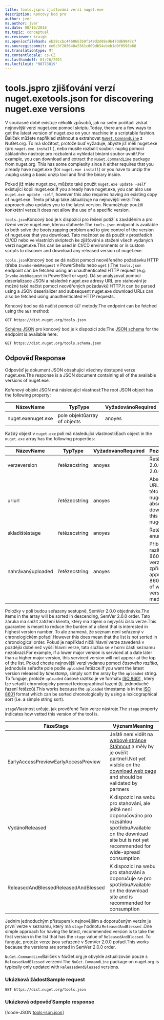 ```yaml
---
title: tools.jspro zjišťování verzí nuget.exe
description: Koncový bod pro
author: jver
ms.author: jver
ms.date: 08/16/2018
ms.topic: conceptual
ms.reviewer: kraigb
ms.openlocfilehash: eb28ccbc4460663b0f149d2d08e9b47dd69847c7
ms.sourcegitcommit: ee6c3f203648a5561c809db54ebeb1d0f0598b68
ms.translationtype: MT
ms.contentlocale: cs-CZ
ms.lasthandoff: 01/26/2021
ms.locfileid: "98773819"
---
```

# <a name="toolsjson-for-discovering-nugetexe-versions"></a><span data-ttu-id="566c4-103">tools.jspro zjišťování verzí nuget.exe</span><span class="sxs-lookup"><span data-stu-id="566c4-103">tools.json for discovering nuget.exe versions</span></span>

<span data-ttu-id="566c4-104">V současné době existuje několik způsobů, jak na svém počítači získat nejnovější verzi nuget.exe pomocí skriptu.</span><span class="sxs-lookup"><span data-stu-id="566c4-104">Today, there are a few ways to get the latest version of nuget.exe on your machine in a scriptable fashion.</span></span> <span data-ttu-id="566c4-105">Balíček můžete například stáhnout a extrahovat [`NuGet.CommandLine`](https://www.nuget.org/packages/NuGet.CommandLine/) z NuGet.org. To má složitost, protože buď vyžaduje, abyste již měli nuget.exe (pro `nuget.exe install` ), nebo musíte rozbalit soubor. nupkg pomocí základního nástroje pro rozbalení a vyhledat binární soubor uvnitř.</span><span class="sxs-lookup"><span data-stu-id="566c4-105">For example, you can download and extract the [`NuGet.CommandLine`](https://www.nuget.org/packages/NuGet.CommandLine/) package from nuget.org. This has some complexity since it either requires that you already have nuget.exe (for `nuget.exe install`) or you have to unzip the .nupkg using a basic unzip tool and find the binary inside.</span></span>

<span data-ttu-id="566c4-106">Pokud již máte nuget.exe, můžete také použít `nuget.exe update -self` existující kopii nuget.exe.</span><span class="sxs-lookup"><span data-stu-id="566c4-106">If you already have nuget.exe, you can also use `nuget.exe update -self`, however this also requires having an existing copy of nuget.exe.</span></span> <span data-ttu-id="566c4-107">Tento přístup také aktualizuje na nejnovější verzi.</span><span class="sxs-lookup"><span data-stu-id="566c4-107">This approach also updates you to the latest version.</span></span> <span data-ttu-id="566c4-108">Neumožňuje použití konkrétní verze.</span><span class="sxs-lookup"><span data-stu-id="566c4-108">It does not allow the use of a specific version.</span></span>

<span data-ttu-id="566c4-109">`tools.json`Koncový bod je k dispozici pro řešení potíží s zaváděním a pro řízení verze nuget.exe, kterou stáhnete.</span><span class="sxs-lookup"><span data-stu-id="566c4-109">The `tools.json` endpoint is available to both solve the bootstrapping problem and to give control of the version of nuget.exe that you download.</span></span> <span data-ttu-id="566c4-110">Tato možnost se dá použít v prostředích CI/CD nebo ve vlastních skriptech ke zjišťování a stažení všech vydaných verzí nuget.exe.</span><span class="sxs-lookup"><span data-stu-id="566c4-110">This can be used in CI/CD environments or in custom scripts to discover and download any released version of nuget.exe.</span></span>

<span data-ttu-id="566c4-111">`tools.json`Koncový bod se dá načíst pomocí neověřeného požadavku HTTP (třeba `Invoke-WebRequest` v PowerShellu nebo `wget` ).</span><span class="sxs-lookup"><span data-stu-id="566c4-111">The `tools.json` endpoint can be fetched using an unauthenticated HTTP request (e.g. `Invoke-WebRequest` in PowerShell or `wget`).</span></span> <span data-ttu-id="566c4-112">Dá se analyzovat pomocí deserializace JSON a následné nuget.exe adresy URL pro stahování je možné také načíst pomocí neověřených požadavků HTTP.</span><span class="sxs-lookup"><span data-stu-id="566c4-112">It can be parsed using a JSON deserializer and subsequent nuget.exe download URLs can also be fetched using unauthenticated HTTP requests.</span></span>

<span data-ttu-id="566c4-113">Koncový bod se dá načíst pomocí `GET` metody:</span><span class="sxs-lookup"><span data-stu-id="566c4-113">The endpoint can be fetched using the `GET` method:</span></span>

```
GET https://dist.nuget.org/tools.json
```

<span data-ttu-id="566c4-114">[Schéma JSON](https://json-schema.org/) pro koncový bod je k dispozici zde:</span><span class="sxs-lookup"><span data-stu-id="566c4-114">The [JSON schema](https://json-schema.org/) for the endpoint is available here:</span></span>

```
GET https://dist.nuget.org/tools.schema.json
```

## <a name="response"></a><span data-ttu-id="566c4-115">Odpověď</span><span class="sxs-lookup"><span data-stu-id="566c4-115">Response</span></span>

<span data-ttu-id="566c4-116">Odpověď je dokument JSON obsahující všechny dostupné verze nuget.exe.</span><span class="sxs-lookup"><span data-stu-id="566c4-116">The response is a JSON document containing all of the available versions of nuget.exe.</span></span>

<span data-ttu-id="566c4-117">Kořenový objekt JSON má následující vlastnost:</span><span class="sxs-lookup"><span data-stu-id="566c4-117">The root JSON object has the following property:</span></span>

<span data-ttu-id="566c4-118">Název</span><span class="sxs-lookup"><span data-stu-id="566c4-118">Name</span></span>      | <span data-ttu-id="566c4-119">Typ</span><span class="sxs-lookup"><span data-stu-id="566c4-119">Type</span></span>             | <span data-ttu-id="566c4-120">Vyžadováno</span><span class="sxs-lookup"><span data-stu-id="566c4-120">Required</span></span>
--------- | ---------------- | --------
<span data-ttu-id="566c4-121">nuget.exe</span><span class="sxs-lookup"><span data-stu-id="566c4-121">nuget.exe</span></span> | <span data-ttu-id="566c4-122">pole objektů</span><span class="sxs-lookup"><span data-stu-id="566c4-122">array of objects</span></span> | <span data-ttu-id="566c4-123">ano</span><span class="sxs-lookup"><span data-stu-id="566c4-123">yes</span></span>

<span data-ttu-id="566c4-124">Každý objekt v `nuget.exe` poli má následující vlastnosti:</span><span class="sxs-lookup"><span data-stu-id="566c4-124">Each object in the `nuget.exe` array has the following properties:</span></span>

<span data-ttu-id="566c4-125">Název</span><span class="sxs-lookup"><span data-stu-id="566c4-125">Name</span></span>     | <span data-ttu-id="566c4-126">Typ</span><span class="sxs-lookup"><span data-stu-id="566c4-126">Type</span></span>   | <span data-ttu-id="566c4-127">Vyžadováno</span><span class="sxs-lookup"><span data-stu-id="566c4-127">Required</span></span> | <span data-ttu-id="566c4-128">Poznámky</span><span class="sxs-lookup"><span data-stu-id="566c4-128">Notes</span></span>
-------- | ------ | -------- | -----
<span data-ttu-id="566c4-129">verze</span><span class="sxs-lookup"><span data-stu-id="566c4-129">version</span></span>  | <span data-ttu-id="566c4-130">řetězec</span><span class="sxs-lookup"><span data-stu-id="566c4-130">string</span></span> | <span data-ttu-id="566c4-131">ano</span><span class="sxs-lookup"><span data-stu-id="566c4-131">yes</span></span>      | <span data-ttu-id="566c4-132">Řetězec SemVer 2.0.0</span><span class="sxs-lookup"><span data-stu-id="566c4-132">A SemVer 2.0.0 string</span></span>
<span data-ttu-id="566c4-133">url</span><span class="sxs-lookup"><span data-stu-id="566c4-133">url</span></span>      | <span data-ttu-id="566c4-134">řetězec</span><span class="sxs-lookup"><span data-stu-id="566c4-134">string</span></span> | <span data-ttu-id="566c4-135">ano</span><span class="sxs-lookup"><span data-stu-id="566c4-135">yes</span></span>      | <span data-ttu-id="566c4-136">Absolutní adresa URL pro stažení této verze nuget.exe</span><span class="sxs-lookup"><span data-stu-id="566c4-136">An absolute URL for downloading this version of nuget.exe</span></span>
<span data-ttu-id="566c4-137">skladiště</span><span class="sxs-lookup"><span data-stu-id="566c4-137">stage</span></span>    | <span data-ttu-id="566c4-138">řetězec</span><span class="sxs-lookup"><span data-stu-id="566c4-138">string</span></span> | <span data-ttu-id="566c4-139">ano</span><span class="sxs-lookup"><span data-stu-id="566c4-139">yes</span></span>      | <span data-ttu-id="566c4-140">Řetězec výčtu</span><span class="sxs-lookup"><span data-stu-id="566c4-140">An enum string</span></span>
<span data-ttu-id="566c4-141">nahrávaný</span><span class="sxs-lookup"><span data-stu-id="566c4-141">uploaded</span></span> | <span data-ttu-id="566c4-142">řetězec</span><span class="sxs-lookup"><span data-stu-id="566c4-142">string</span></span> | <span data-ttu-id="566c4-143">ano</span><span class="sxs-lookup"><span data-stu-id="566c4-143">yes</span></span>      | <span data-ttu-id="566c4-144">Přibližné časové razítko ISO 8601, kdy byla verze zpřístupněna</span><span class="sxs-lookup"><span data-stu-id="566c4-144">An approximate ISO 8601 timestamp of when the version was made available</span></span>

<span data-ttu-id="566c4-145">Položky v poli budou seřazeny sestupně, SemVer 2.0.0 objednávka.</span><span class="sxs-lookup"><span data-stu-id="566c4-145">The items in the array will be sorted in descending, SemVer 2.0.0 order.</span></span> <span data-ttu-id="566c4-146">Tato záruka má snížit zatížení klienta, který má zájem o nejvyšší číslo verze.</span><span class="sxs-lookup"><span data-stu-id="566c4-146">This guarantee is meant to reduce the burden of a client that is interested in highest version number.</span></span> <span data-ttu-id="566c4-147">To ale znamená, že seznam není seřazený v chronologickém pořadí.</span><span class="sxs-lookup"><span data-stu-id="566c4-147">However this does mean that the list is not sorted in chronological order.</span></span> <span data-ttu-id="566c4-148">Pokud je například nižší hlavní verze zavedená v pozdější době než vyšší hlavní verze, tato služba se v horní části seznamu nezobrazí.</span><span class="sxs-lookup"><span data-stu-id="566c4-148">For example, if a lower major version is serviced at a date later than a higher major version, this serviced version will not appear at the top of the list.</span></span> <span data-ttu-id="566c4-149">Pokud chcete nejnovější verzi vydanou pomocí *časového razítka*, jednoduše seřaďte pole podle `uploaded` řetězce.</span><span class="sxs-lookup"><span data-stu-id="566c4-149">If you want the latest version released by *timestamp*, simply sort the array by the `uploaded` string.</span></span> <span data-ttu-id="566c4-150">To funguje, protože `uploaded` časové razítko je ve formátu [ISO 8601](https://www.iso.org/iso-8601-date-and-time-format.html) , který lze seřadit chronologicky pomocí lexicographical řazení (tj. jednoduché řazení řetězců).</span><span class="sxs-lookup"><span data-stu-id="566c4-150">This works because the `uploaded` timestamp is in the [ISO 8601](https://www.iso.org/iso-8601-date-and-time-format.html) format which can be sorted chronologically by using a lexicographical sort (i.e. a simple string sort).</span></span>

<span data-ttu-id="566c4-151">`stage`Vlastnost určuje, jak prověřené Tato verze nástroje.</span><span class="sxs-lookup"><span data-stu-id="566c4-151">The `stage` property indicates how vetted this version of the tool is.</span></span> 

<span data-ttu-id="566c4-152">Fáze</span><span class="sxs-lookup"><span data-stu-id="566c4-152">Stage</span></span>              | <span data-ttu-id="566c4-153">Význam</span><span class="sxs-lookup"><span data-stu-id="566c4-153">Meaning</span></span>
------------------ | ------
<span data-ttu-id="566c4-154">EarlyAccessPreview</span><span class="sxs-lookup"><span data-stu-id="566c4-154">EarlyAccessPreview</span></span> | <span data-ttu-id="566c4-155">Ještě není vidět na [webové stránce Stáhnout](https://www.nuget.org/downloads) a měly by je ověřit partneři.</span><span class="sxs-lookup"><span data-stu-id="566c4-155">Not yet visible on the [download web page](https://www.nuget.org/downloads) and should be validated by partners</span></span>
<span data-ttu-id="566c4-156">Vydáno</span><span class="sxs-lookup"><span data-stu-id="566c4-156">Released</span></span>           | <span data-ttu-id="566c4-157">K dispozici na webu pro stahování, ale ještě není doporučováno pro rozsáhlou spotřebu</span><span class="sxs-lookup"><span data-stu-id="566c4-157">Available on the download site but is not yet recommended for wide-spread consumption</span></span>
<span data-ttu-id="566c4-158">ReleasedAndBlessed</span><span class="sxs-lookup"><span data-stu-id="566c4-158">ReleasedAndBlessed</span></span> | <span data-ttu-id="566c4-159">K dispozici na webu pro stahování a doporučuje se pro spotřebu</span><span class="sxs-lookup"><span data-stu-id="566c4-159">Available on the download site and is recommended for consumption</span></span>

<span data-ttu-id="566c4-160">Jedním jednoduchým přístupem k nejnovějším a doporučeným verzím je první verze v seznamu, který má `stage` hodnotu `ReleasedAndBlessed` .</span><span class="sxs-lookup"><span data-stu-id="566c4-160">One simple approach for having the latest, recommended version is to take the first version in the list that has the `stage` value of `ReleasedAndBlessed`.</span></span> <span data-ttu-id="566c4-161">To funguje, protože verze jsou seřazené v SemVer 2.0.0 pořadí.</span><span class="sxs-lookup"><span data-stu-id="566c4-161">This works because the versions are sorted in SemVer 2.0.0 order.</span></span>

<span data-ttu-id="566c4-162">`NuGet.CommandLine`Balíček v NuGet.org je obvykle aktualizován pouze s `ReleasedAndBlessed` verzemi.</span><span class="sxs-lookup"><span data-stu-id="566c4-162">The `NuGet.CommandLine` package on nuget.org is typically only updated with `ReleasedAndBlessed` versions.</span></span>

### <a name="sample-request"></a><span data-ttu-id="566c4-163">Ukázková žádost</span><span class="sxs-lookup"><span data-stu-id="566c4-163">Sample request</span></span>

```
GET https://dist.nuget.org/tools.json
```

### <a name="sample-response"></a><span data-ttu-id="566c4-164">Ukázková odpověď</span><span class="sxs-lookup"><span data-stu-id="566c4-164">Sample response</span></span>

[!code-JSON [tools-json.json](./_data/tools-json.json)]
